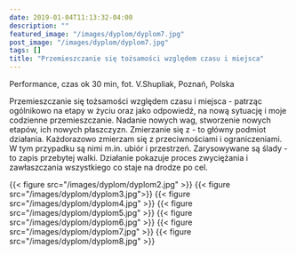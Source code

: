 ```yaml
---
date: 2019-01-04T11:13:32-04:00
description: ""
featured_image: "/images/dyplom/dyplom7.jpg"
post_image: "/images/dyplom/dyplom7.jpg"
tags: []
title: "Przemieszczanie się tożsamości względem czasu i miejsca"
---
```


Performance, czas ok 30 min, fot. V.Shupliak, Poznań, Polska

Przemieszczanie się tożsamości względem czasu i miejsca - patrząc ogólnikowo na etapy w życiu oraz jako odpowiedź, na nową sytuację i moje codzienne przemieszczanie. Nadanie nowych wag, stworzenie nowych etapów, ich nowych płaszczyzn.  Zmierzanie się z - to główny podmiot działania. Każdorazowo zmierzam się z przeciwnościami i ograniczeniami. W tym przypadku są nimi m.in. ubiór i przestrzeń. Zarysowywane są ślady - to zapis przebytej walki. Działanie pokazuje proces zwyciężania i zawłaszczania wszystkiego co staje na drodze po cel. 

{{< figure src="/images/dyplom/dyplom2.jpg" >}}
{{< figure src="/images/dyplom/dyplom3.jpg">}}
{{< figure src="/images/dyplom/dyplom4.jpg" >}}
{{< figure src="/images/dyplom/dyplom5.jpg" >}}
{{< figure src="/images/dyplom/dyplom6.jpg" >}}
{{< figure src="/images/dyplom/dyplom7.jpg"  >}}
{{< figure src="/images/dyplom/dyplom8.jpg"  >}}